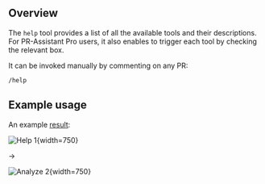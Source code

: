 ## Overview
The `help` tool provides a list of all the available tools and their descriptions.
For PR-Assistant Pro users, it also enables to trigger each tool by checking the relevant box.

It can be invoked manually by commenting on any PR:
```
/help
```

## Example usage
An example [result](https://github.com/Khulnasoft/pr-assistant/pull/546#issuecomment-1868524805):

![Help 1](https://khulnasoft.com/images/pr_assistant/help1.png){width=750}

&rarr;

![Analyze 2](https://khulnasoft.com/images/pr_assistant/help2.png){width=750}
